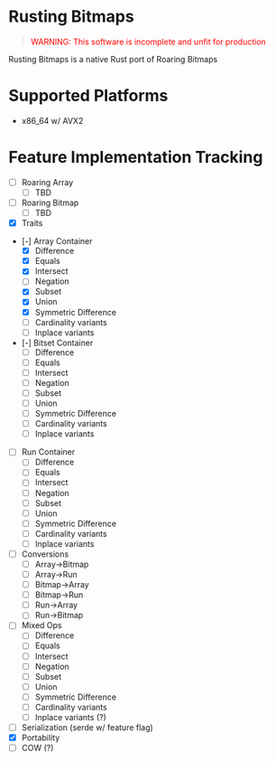 # Rusting Bitmaps

><span style="color:red">WARNING: This software is incomplete and unfit for production</span>

Rusting Bitmaps is a native Rust port of Roaring Bitmaps

# Supported Platforms
 - x86_64 w/ AVX2

# Feature Implementation Tracking
 - [ ] Roaring Array
    - [ ] TBD
 - [ ] Roaring Bitmap
    - [ ] TBD
 - [x] Traits
 - [-] Array Container
    - [x] Difference
    - [x] Equals
    - [x] Intersect
    - [ ] Negation
    - [x] Subset
    - [x] Union
    - [x] Symmetric Difference
    - [ ] Cardinality variants
    - [ ] Inplace variants
 - [-] Bitset Container
    - [ ] Difference
    - [ ] Equals
    - [ ] Intersect
    - [ ] Negation
    - [ ] Subset
    - [ ] Union
    - [ ] Symmetric Difference
    - [ ] Cardinality variants
    - [ ] Inplace variants
 - [ ] Run Container
    - [ ] Difference
    - [ ] Equals
    - [ ] Intersect
    - [ ] Negation
    - [ ] Subset
    - [ ] Union
    - [ ] Symmetric Difference
    - [ ] Cardinality variants
    - [ ] Inplace variants
 - [ ] Conversions
    - [ ] Array->Bitmap
    - [ ] Array->Run
    - [ ] Bitmap->Array
    - [ ] Bitmap->Run
    - [ ] Run->Array
    - [ ] Run->Bitmap
 - [ ] Mixed Ops
    - [ ] Difference
    - [ ] Equals
    - [ ] Intersect
    - [ ] Negation
    - [ ] Subset
    - [ ] Union
    - [ ] Symmetric Difference
    - [ ] Cardinality variants
    - [ ] Inplace variants (?)
 - [ ] Serialization (serde w/ feature flag)
 - [x] Portability
 - [ ] COW (?)